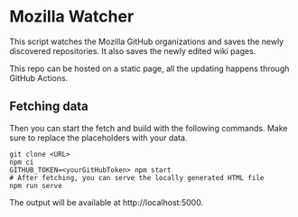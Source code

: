 # Mozilla Watcher

This script watches the Mozilla GitHub organizations and saves the newly discovered repositories. It
also saves the newly edited wiki pages.

This repo can be hosted on a static page, all the updating happens through GitHub Actions.

## Fetching data

Then you can start the fetch and build with the following commands. Make sure to replace the placeholders with your data.

```
git clone <URL>
npm ci
GITHUB_TOKEN=<yourGitHubToken> npm start
# After fetching, you can serve the locally generated HTML file
npm run serve
```

The output will be available at http://localhost:5000.
